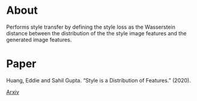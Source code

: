 # About
Performs style transfer by defining the style loss as the Wasserstein distance between the distribution of the the style image features and the generated image features.

# Paper
Huang, Eddie and Sahil Gupta. “Style is a Distribution of Features.” (2020).

[Arxiv](https://arxiv.org/abs/2007.13010)
